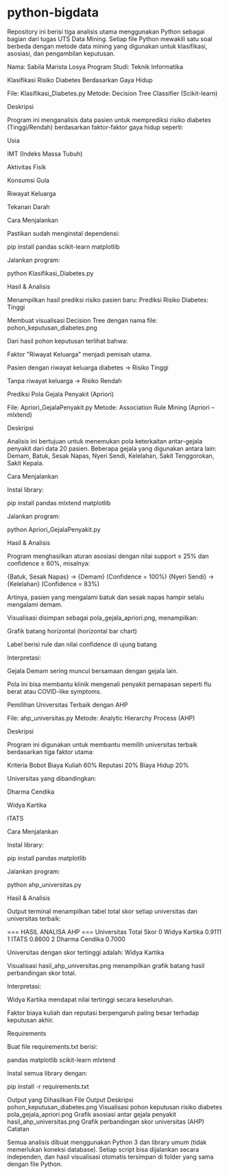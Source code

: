 # python-bigdata
Repository ini berisi tiga analisis utama menggunakan Python sebagai bagian dari tugas UTS Data Mining.
Setiap file Python mewakili satu soal berbeda dengan metode data mining yang digunakan untuk klasifikasi, asosiasi, dan pengambilan keputusan.

Nama: Sabila Marista Losya
Program Studi: Teknik Informatika

Klasifikasi Risiko Diabetes Berdasarkan Gaya Hidup

File: Klasifikasi_Diabetes.py
Metode: Decision Tree Classifier (Scikit-learn)

Deskripsi

Program ini menganalisis data pasien untuk memprediksi risiko diabetes (Tinggi/Rendah) berdasarkan faktor-faktor gaya hidup seperti:

Usia

IMT (Indeks Massa Tubuh)

Aktivitas Fisik

Konsumsi Gula

Riwayat Keluarga

Tekanan Darah

Cara Menjalankan

Pastikan sudah menginstal dependensi:

pip install pandas scikit-learn matplotlib


Jalankan program:

python Klasifikasi_Diabetes.py

Hasil & Analisis

Menampilkan hasil prediksi risiko pasien baru:
Prediksi Risiko Diabetes: Tinggi

Membuat visualisasi Decision Tree dengan nama file:
pohon_keputusan_diabetes.png

Dari hasil pohon keputusan terlihat bahwa:

Faktor "Riwayat Keluarga" menjadi pemisah utama.

Pasien dengan riwayat keluarga diabetes → Risiko Tinggi

Tanpa riwayat keluarga → Risiko Rendah

Prediksi Pola Gejala Penyakit (Apriori)

File: Apriori_GejalaPenyakit.py
Metode: Association Rule Mining (Apriori – mlxtend)

Deskripsi

Analisis ini bertujuan untuk menemukan pola keterkaitan antar-gejala penyakit dari data 20 pasien.
Beberapa gejala yang digunakan antara lain:
Demam, Batuk, Sesak Napas, Nyeri Sendi, Kelelahan, Sakit Tenggorokan, Sakit Kepala.

Cara Menjalankan

Instal library:

pip install pandas mlxtend matplotlib


Jalankan program:

python Apriori_GejalaPenyakit.py

Hasil & Analisis

Program menghasilkan aturan asosiasi dengan nilai support ≥ 25% dan confidence ≥ 60%, misalnya:

{Batuk, Sesak Napas} → {Demam} (Confidence = 100%)
{Nyeri Sendi} → {Kelelahan} (Confidence = 83%)


Artinya, pasien yang mengalami batuk dan sesak napas hampir selalu mengalami demam.

Visualisasi disimpan sebagai pola_gejala_apriori.png, menampilkan:

Grafik batang horizontal (horizontal bar chart)

Label berisi rule dan nilai confidence di ujung batang

Interpretasi:

Gejala Demam sering muncul bersamaan dengan gejala lain.

Pola ini bisa membantu klinik mengenali penyakit pernapasan seperti flu berat atau COVID-like symptoms.

Pemilihan Universitas Terbaik dengan AHP

File: ahp_universitas.py
Metode: Analytic Hierarchy Process (AHP)

Deskripsi

Program ini digunakan untuk membantu memilih universitas terbaik berdasarkan tiga faktor utama:

Kriteria	Bobot
Biaya Kuliah	60%
Reputasi	20%
Biaya Hidup	20%

Universitas yang dibandingkan:

Dharma Cendika

Widya Kartika

ITATS

Cara Menjalankan

Instal library:

pip install pandas matplotlib


Jalankan program:

python ahp_universitas.py

Hasil & Analisis

Output terminal menampilkan tabel total skor setiap universitas dan universitas terbaik:

=== HASIL ANALISA AHP ===
     Universitas   Total Skor
0  Widya Kartika     0.9111
1  ITATS             0.8600
2  Dharma Cendika    0.7000

Universitas dengan skor tertinggi adalah: Widya Kartika


Visualisasi hasil_ahp_universitas.png menampilkan grafik batang hasil perbandingan skor total.

Interpretasi:

Widya Kartika mendapat nilai tertinggi secara keseluruhan.

Faktor biaya kuliah dan reputasi berpengaruh paling besar terhadap keputusan akhir.

Requirements

Buat file requirements.txt berisi:

pandas
matplotlib
scikit-learn
mlxtend


Instal semua library dengan:

pip install -r requirements.txt

Output yang Dihasilkan
File Output	Deskripsi
pohon_keputusan_diabetes.png	Visualisasi pohon keputusan risiko diabetes
pola_gejala_apriori.png	Grafik asosiasi antar gejala penyakit
hasil_ahp_universitas.png	Grafik perbandingan skor universitas (AHP)
Catatan

Semua analisis dibuat menggunakan Python 3 dan library umum (tidak memerlukan koneksi database).
Setiap script bisa dijalankan secara independen, dan hasil visualisasi otomatis tersimpan di folder yang sama dengan file Python.

